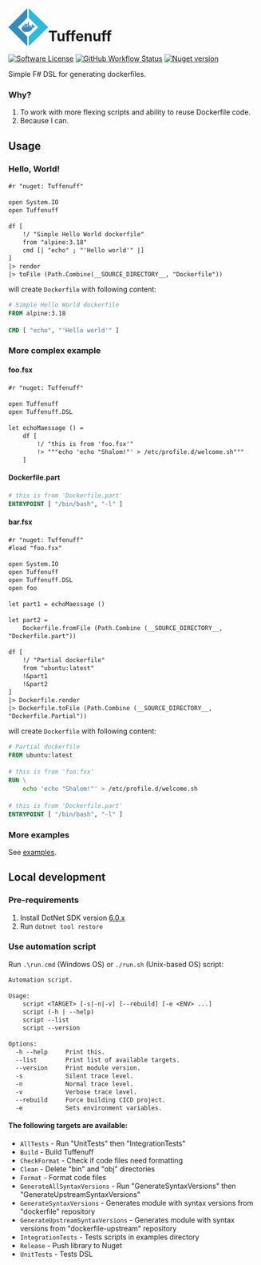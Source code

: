 <!--suppress HtmlDeprecatedAttribute -->
<img align="left" width="80" height="76" src="imgs/logo.png" alt="logo">

# Tuffenuff

[![Software License](https://img.shields.io/github/license/blbrdv/Tuffenuff?style=flat-square)](LICENSE)
[![GitHub Workflow Status](https://img.shields.io/github/actions/workflow/status/blbrdv/Tuffenuff/release.yaml?style=flat-square)](https://github.com/blbrdv/Tuffenuff/actions?query=branch%3Arelease)
[![Nuget version](https://img.shields.io/nuget/v/Tuffenuff?style=flat-square)](https://www.nuget.org/packages/Tuffenuff/)

Simple F# DSL for generating dockerfiles.

### Why?

1. To work with more flexing scripts and ability to reuse Dockerfile code.
2. Because I can.

## Usage

### Hello, World!

```f#
#r "nuget: Tuffenuff"

open System.IO
open Tuffenuff

df [
    !/ "Simple Hello World dockerfile"
    from "alpine:3.18"
    cmd [| "echo" ; "'Hello world'" |]
]
|> render
|> toFile (Path.Combine(__SOURCE_DIRECTORY__, "Dockerfile"))
```

will create `Dockerfile` with following content:

```Dockerfile
# Simple Hello World dockerfile
FROM alpine:3.18

CMD [ "echo", "'Hello world'" ]
```

### More complex example

#### foo.fsx

```f#
#r "nuget: Tuffenuff"

open Tuffenuff
open Tuffenuff.DSL

let echoMaessage () =
    df [
        !/ "this is from 'foo.fsx'"
        !> """echo 'echo "Shalom!"' > /etc/profile.d/welcome.sh"""
    ]
```

#### Dockerfile.part

```Dockerfile
# this is from 'Dockerfile.part'
ENTRYPOINT [ "/bin/bash", "-l" ]
```

#### bar.fsx

```f#
#r "nuget: Tuffenuff"
#load "foo.fsx"

open System.IO
open Tuffenuff
open Tuffenuff.DSL
open foo

let part1 = echoMaessage ()

let part2 =
    Dockerfile.fromFile (Path.Combine (__SOURCE_DIRECTORY__, "Dockerfile.part"))

df [
    !/ "Partial dockerfile"
    from "ubuntu:latest"
    !&part1
    !&part2
]
|> Dockerfile.render
|> Dockerfile.toFile (Path.Combine (__SOURCE_DIRECTORY__, "Dockerfile.Partial"))

```

will create `Dockerfile` with following content:

```Dockerfile
# Partial dockerfile
FROM ubuntu:latest

# this is from 'foo.fsx'
RUN \
    echo 'echo "Shalom!"' > /etc/profile.d/welcome.sh

# this is from 'Dockerfile.part'
ENTRYPOINT [ "/bin/bash", "-l" ]
```

### More examples

See [examples](examples).

## Local development

### Pre-requirements

1. Install DotNet SDK version [6.0.x](https://dotnet.microsoft.com/download/dotnet/6.0)
2. Run `dotnet tool restore`

### Use automation script

Run `.\run.cmd` (Windows OS) or `./run.sh` (Unix-based OS) script:

```
Automation script.

Usage:
    script <TARGET> [-s|-n|-v] [--rebuild] [-e <ENV> ...]
    script (-h | --help)
    script --list
    script --version

Options:
  -h --help     Print this.
  --list        Print list of available targets.
  --version     Print module version.
  -s            Silent trace level.
  -n            Normal trace level.
  -v            Verbose trace level.
  --rebuild     Force building CICD project.
  -e            Sets environment variables.
```

#### The following targets are available:

 - `AllTests` - Run "UnitTests" then "IntegrationTests"
 - `Build` - Build Tuffenuff
 - `CheckFormat` - Check if code files need formatting
 - `Clean` - Delete "bin" and "obj" directories
 - `Format` - Format code files
 - `GenerateAllSyntaxVersions` - Run "GenerateSyntaxVersions" then "GenerateUpstreamSyntaxVersions"
 - `GenerateSyntaxVersions` - Generates module with syntax versions from "dockerfile" repository
 - `GenerateUpstreamSyntaxVersions` - Generates module with syntax versions from "dockerfile-upstream" repository
 - `IntegrationTests` - Tests scripts in examples directory
 - `Release` - Push library to Nuget
 - `UnitTests` - Tests DSL
